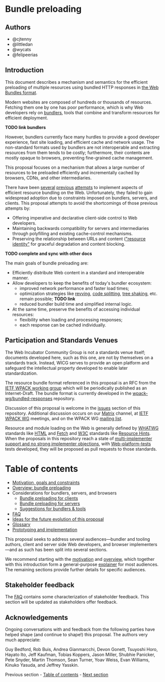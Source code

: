 # Bundle preloading

## Authors

* @cjtenny
* @littledan
* @wycats
* @felipeerias

## Introduction

This document describes a mechanism and semantics for the efficient preloading of multiple resources using bundled HTTP responses in [the Web Bundles format](https://github.com/wpack-wg/bundled-responses).

Modern websites are composed of hundreds or thousands of resources. Fetching them one by one has poor performance, which is why Web developers rely on [bundlers](./glossary.md#bundler), tools that combine and transform resources for efficient deployment.

**TODO link bundlers**

However, bundlers currently face many hurdles to provide a good developer experience, fast site loading, and efficient cache and network usage. The non-standard formats used by bundlers are not interoperable and extracting resources from them tends to be costly; furthermore, their contents are mostly opaque to browsers, preventing fine-grained cache management.

This proposal focuses on a mechanism that allows a large number of resources to be preloaded efficiently and incrementally cached by browsers, CDNs, and other intermediaries.

There have been [several](https://en.wikipedia.org/wiki/HTTP/2_Server_Push) [previous](https://datatracker.ietf.org/doc/html/rfc7541) [attempts](https://datatracker.ietf.org/doc/html/draft-ietf-httpbis-cache-digest-05) to implement aspects of efficient resource bundling on the Web. Unfortunately, they failed to gain widespread adoption due to constraints imposed on bundlers, servers, and clients. This proposal attempts to avoid the shortcomings of those previous attempts by:

- Offering imperative and declarative client-side control to Web developers.
- Maintaining backwards compatibility for servers and intermediaries through polyfilling and existing cache-control mechanisms.
- Preserving the relationship between URLs and content (["resource identity"](./glossary.md#rsrcidentity) for graceful degradation and content blocking.

**TODO complete and sync with other docs**

The main goals of bundle preloading are:

- Efficiently distribute Web content in a standard and interoperable manner.
- Allow developers to keep the benefits of today's bundler ecosystem:
  * improved network performance and faster load times;
  * optimization strategies like [revving](./glossary.md#revving), [code splitting](./glossary.md#codesplitting), [tree shaking](./glossary.md#treeshaking), etc. remain possible; **TODO link**
  * reduced bundler build time and simplified internal logic.
- At the same time, preserve the benefits of accessing individual resources:
  * flexibility when loading and processing responses;
  * each response can be cached individually.


## Participation and Standards Venues

The Web Incubator Community Group is not a standards venue itself; documents developed here, such as this one, are not by themselves on a standards track. Instead, WICG serves to provide an open platform and safeguard the intellectual property developed to enable later standardization.

The resource bundle format referenced in this proposal is an RFC from the [IETF WPACK working group](https://datatracker.ietf.org/group/wpack/about/) which will be periodically published as an Internet-Draft. The bundle format is currently developed in the [wpack-wg/bundled-responses](https://github.com/wpack-wg/bundled-responses) repository.

Discussion of this proposal is welcome in the [issues](https://github.com/WICG/resource-bundles/issues) section of this repository. Additional discussion occurs on our [Matrix](https://matrix.to/#/#bundle-preloading:igalia.com) channel, at [IETF WPACK WG](https://datatracker.ietf.org/wg/wpack/about/) meetings, and on the WPACK WG [mailing list](https://www.ietf.org/mailman/listinfo/wpack).

Resource and module loading on the Web is generally defined by [WHATWG](https://whatwg.org/) standards like [HTML](https://html.spec.whatwg.org/) and [Fetch](https://fetch.spec.whatwg.org/) and [W3C](https://www.w3.org/) standards like [Resource Hints](https://w3c.github.io/resource-hints/). When the proposals in this repository reach a state of [multi-implementer support and no strong implementer objections](https://whatwg.org/working-mode), with [Web-platform-tests](https://github.com/web-platform-tests/wpt/) tests developed, they will be proposed as pull requests to those standards.

# Table of contents

- [Motivation, goals and constraints](./motivation.md)
- [Overview: bundle preloading](./overview.md)
- Considerations for bundlers, servers, and browsers
  - [Bundle preloading for clients](./subresource-loading-client.md)
  - [Bundle preloading for servers](./subresource-loading-server.md)
  - [Suggestions for bundlers & tools](./subresource-loading-tools.md)
- [FAQ](./faq.md)
- [Ideas for the future evolution of this proposal](./subresource-loading-evolution.md)
- [Glossary](./glossary.md)
- [Prototyping and implementation](./implementation.md) 

This proposal seeks to address several audiences—bundler and tooling authors, client and server side Web developers, and browser implementers—and as such has been split into several sections.

We recommend starting with the [motivation](./motivation.md) and [overview](./overview.md), which together with this introduction form a general-purpose [explainer](https://w3ctag.github.io/explainers) for most audiences. The remaining sections provide further details for specific audiences.

## Stakeholder feedback

The [FAQ](./faq.md) contains some characterization of stakeholder feedback. This section will be updated as stakeholders offer feedback.

## Acknowledgements

Ongoing conversations with and feedback from the following parties have helped shape (and continue to shape!) this proposal. The authors very much appreciate:

Guy Bedford, Rob Buis, Andrea Gianmarcchi, Devon Gonett, Tsuyoshi Horo, Hayato Ito, Jeff Kaufman, Tobias Koppers, Jason Miller, Shubhie Panicker, Pete Snyder, Martin Thomson, Sean Turner, Yoav Weiss, Evan Williams, Kinuko Yasuda, and Jeffrey Yasskin.

Previous section - [Table of contents](./README.md#table-of-contents) - [Next section](./motivation.md)
